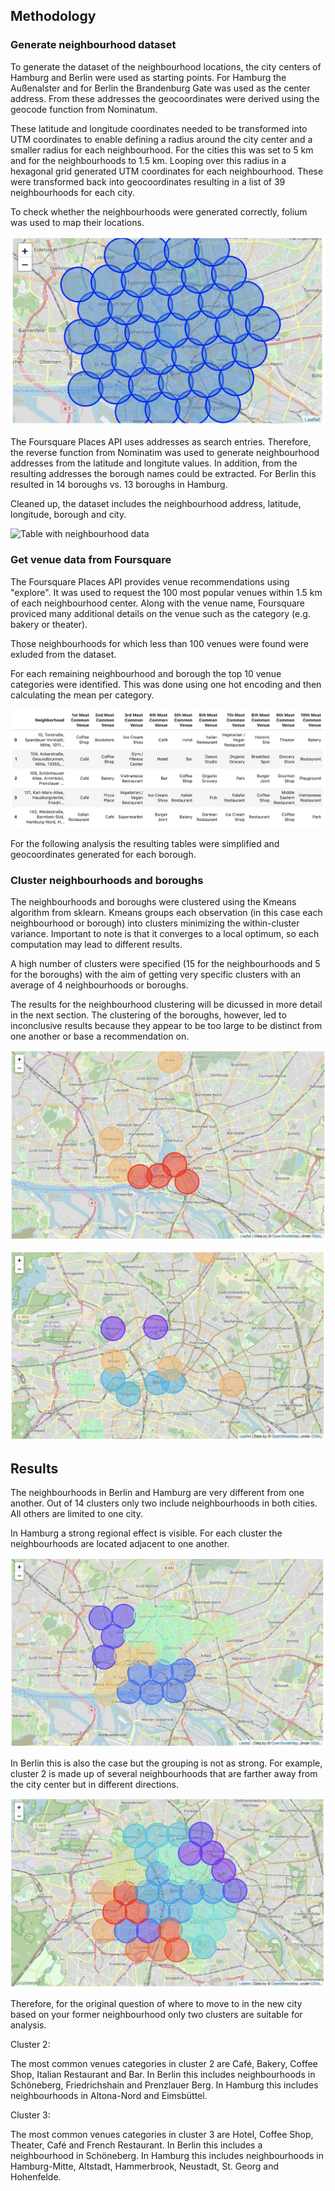 ## Methodology

### Generate neighbourhood dataset

To generate the dataset of the neighbourhood locations, the city centers of Hamburg and Berlin were used as starting points. For Hamburg the Außenalster and for Berlin the Brandenburg Gate was used as the center address. From these addresses the geocoordinates were derived using the geocode function from Nominatum.

These latitude and longitude coordinates needed to be transformed into UTM coordinates to enable defining a radius around the city center and a smaller radius for each neighbourhood. For the cities this was set to 5 km and for the neighbourhoods to 1.5 km. Looping over this radius in a hexagonal grid generated UTM coordinates for each neighbourhood. These were transformed back into geocoordinates resulting in a list of 39 neighbourhoods for each city.

To check whether the neighbourhoods were generated correctly, folium was used to map their locations.

![Map of Hamburg neighbourhoods (unclustered)](https://github.com/anneadb/Coursera_Capstone/blob/master/Screenshots/map_hamburg_unclustered.png)

The Foursquare Places API uses addresses as search entries. Therefore, the reverse function from Nominatim was used to generate neighbourhood addresses from the latitude and longitute values. In addition, from the resulting addresses the borough names could be extracted. For Berlin this resulted in 14 boroughs vs. 13 boroughs in Hamburg. 

Cleaned up, the dataset includes the neighbourhood address, latitude, longitude, borough and city.

![Table with neighbourhood data](https://github.com/anneadb/Coursera_Capstone/blob/master/Screenshots/table_neighbourhoods.png)

### Get venue data from Foursquare

The Foursquare Places API provides venue recommendations using "explore". It was used to request the 100 most popular venues within 1.5 km of each neighbourhood center. Along with the venue name, Foursquare proviced many additional details on the venue such as the category (e.g. bakery or theater).

Those neighbourhoods for which less than 100 venues were found were exluded from the dataset.

For each remaining neighbourhood and borough the top 10 venue categories were identified. This was done using one hot encoding and then calculating the mean per category.

![Table with Top 10 venue categories](https://github.com/anneadb/Coursera_Capstone/blob/master/Screenshots/table_top10_categories.png)

For the following analysis the resulting tables were simplified and geocoordinates generated for each borough.

### Cluster neighbourhoods and boroughs

The neighbourhoods and boroughs were clustered using the Kmeans algorithm from sklearn. Kmeans groups each observation (in this case each neighbourhood or borough) into clusters minimizing the within-cluster variance. Important to note is that it converges to a local optimum, so each computation may lead to different results.

A high number of clusters were specified (15 for the neighbourhoods and 5 for the boroughs) with the aim of getting very specific clusters with an average of 4 neighbourhoods or boroughs.

The results for the neighbourhood clustering will be dicussed in more detail in the next section. The clustering of the boroughs, however, led to inconclusive results because they appear to be too large to be distinct from one another or base a recommendation on.

![Map of Hamburg borough clusters](https://github.com/anneadb/Coursera_Capstone/blob/master/Screenshots/map_hamburg_clustered_b.png)

![Map of Berlin borough clusters](https://github.com/anneadb/Coursera_Capstone/blob/master/Screenshots/map_berlin_clustered_b.png)

## Results

The neighbourhoods in Berlin and Hamburg are very different from one another. Out of 14 clusters only two include neighbourhoods in both cities. All others are limited to one city.

In Hamburg a strong regional effect is visible. For each cluster the neighbourhoods are located adjacent to one another.

![Map of Hamburg neighbourhood clusters](https://github.com/anneadb/Coursera_Capstone/blob/master/Screenshots/map_hamburg_clustered_n.png)

In Berlin this is also the case but the grouping is not as strong. For example, cluster 2 is made up of several neighbourhoods that are farther away from the city center but in different directions.

![Map of Berlin neighbourhood clusters](https://github.com/anneadb/Coursera_Capstone/blob/master/Screenshots/map_berlin_clustered_n.png)

Therefore, for the original question of where to move to in the new city based on your former neighbourhood only two clusters are suitable for analysis.

Cluster 2:

The most common venues categories in cluster 2 are Café, Bakery, Coffee Shop, Italian Restaurant and Bar. In Berlin this includes neighbourhoods in Schöneberg, Friedrichshain and Prenzlauer Berg. In Hamburg this includes neighbourhoods in Altona-Nord and Eimsbüttel.

Cluster 3:

The most common venues categories in cluster 3 are Hotel, Coffee Shop, Theater, Café and French Restaurant. In Berlin this includes a neighbourhood in Schöneberg. In Hamburg this includes neighbourhoods in Hamburg-Mitte, Altstadt, Hammerbrook, Neustadt, St. Georg and Hohenfelde.
